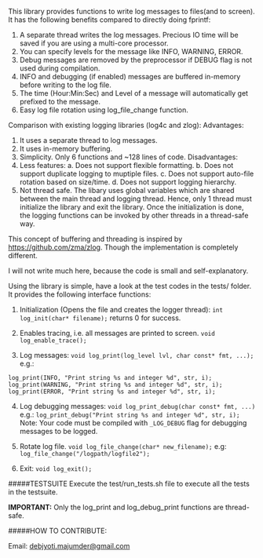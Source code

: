 This library provides functions to write log messages to files(and to
screen). It has the following benefits compared to directly doing
fprintf:
1. A separate thread writes the log messages. Precious IO time will be
saved if you are using a multi-core processor.
2. You can specify levels for the message like INFO, WARNING, ERROR.
3. Debug messages are removed by the preprocessor if DEBUG flag is not
used during compilation.
4. INFO and debugging (if enabled) messages are buffered in-memory
before writing to the log file.
5. The time (Hour:Min:Sec) and Level of a message will automatically
get prefixed to the message.
6. Easy log file rotation using log_file_change function.

Comparison with existing logging libraries (log4c and zlog):
Advantages:
1. It uses a separate thread to log messages.
2. It uses in-memory buffering.
3. Simplicity. Only 6 functions and ~128 lines of code. 
Disadvantages:
1. Less features:
    a. Does not support flexible formatting.
    b. Does not support duplicate logging to muptiple files.
    c. Does not support auto-file rotation based on size/time.
    d. Does not support logging hierarchy.
2. Not thread safe. The libary uses global variables which are shared
between the main thread and logging thread. Hence, only 1 thread must
initialize the library and exit the library. Once the initialization
is done, the logging functions can be invoked by other threads in a
thread-safe way.


This concept of buffering and threading is inspired by
https://github.com/zma/zlog. Though the implementation is completely
different.

I will not write much here, because the code is small and
self-explanatory.

Using the library is simple, have a look at the test codes in the
tests/ folder. It provides the following interface functions:
1. Initialization (Opens the file and creates the logger thread):
`int log_init(char* filename);`
returns 0 for success. 

2. Enables tracing, i.e. all messages are printed to screen.
 `void log_enable_trace();`
   
3. Log messages:
`void log_print(log_level lvl, char const* fmt, ...);`
e.g.:
```
log_print(INFO, "Print string %s and integer %d", str, i);
log_print(WARNING, "Print string %s and integer %d", str, i);
log_print(ERROR, "Print string %s and integer %d", str, i);
```

4. Log debugging messages: 
`void log_print_debug(char const* fmt, ...)`
e.g.: `log_print_debug("Print string %s and integer %d", str, i);`
Note: Your code must be compiled with `_LOG_DEBUG` flag for debugging
messages to be logged.

5. Rotate log file. 
`void log_file_change(char* new_filename);`
e.g: `log_file_change("/logpath/logfile2");`

6. Exit:
 `void log_exit();`

#####TESTSUITE
Execute the test/run_tests.sh file to execute all the tests in the
testsuite.

**IMPORTANT:**
Only the log_print and log_debug_print functions are thread-safe.

#####HOW TO CONTRIBUTE:

Email: debjyoti.majumder@gmail.com
